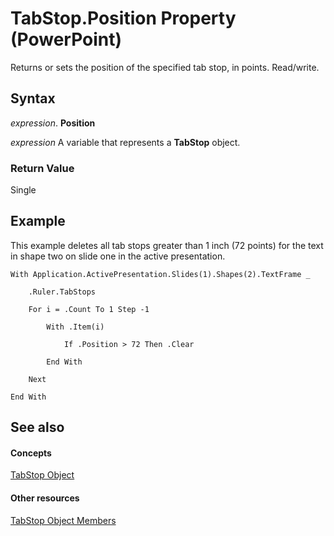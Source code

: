 
# TabStop.Position Property (PowerPoint)

Returns or sets the position of the specified tab stop, in points. Read/write.


## Syntax

 _expression_. **Position**

 _expression_ A variable that represents a **TabStop** object.


### Return Value

Single


## Example

This example deletes all tab stops greater than 1 inch (72 points) for the text in shape two on slide one in the active presentation.


```
With Application.ActivePresentation.Slides(1).Shapes(2).TextFrame _

    .Ruler.TabStops

    For i = .Count To 1 Step -1

        With .Item(i)

            If .Position > 72 Then .Clear

        End With

    Next

End With
```


## See also


#### Concepts


[TabStop Object](73be0eee-d42e-fa84-416d-0ecd30c9c2c3.md)
#### Other resources


[TabStop Object Members](dcb0e2ca-8244-ed8d-579d-8f5a5881c786.md)
